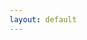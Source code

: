 ```yaml
---
layout: default
---
```


<style>
  body {
    background-image: url("https://redcatcode.com/uploads/Obres%20i%20Serveis%20Carmelo.png");
    background-size: cover;
  }
</style>

